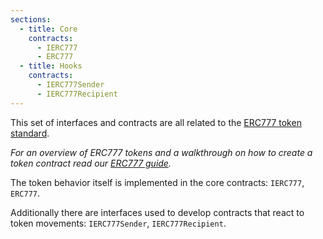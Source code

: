 ```yaml
---
sections:
  - title: Core
    contracts:
      - IERC777
      - ERC777
  - title: Hooks
    contracts:
      - IERC777Sender
      - IERC777Recipient
---
```


This set of interfaces and contracts are all related to the [ERC777 token standard](https://eips.ethereum.org/EIPS/eip-777).

*For an overview of ERC777 tokens and a walkthrough on how to create a token contract read our [ERC777 guide](../../tokens#erc20).*

The token behavior itself is implemented in the core contracts: `IERC777`, `ERC777`.

Additionally there are interfaces used to develop contracts that react to token movements: `IERC777Sender`, `IERC777Recipient`.

